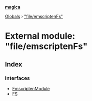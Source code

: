 **[magica](../README.md)**

[Globals](../README.md) › ["file/emscriptenFs"](_file_emscriptenfs_.md)

# External module: "file/emscriptenFs"

## Index

### Interfaces

* [EmscriptenModule](../interfaces/_file_emscriptenfs_.emscriptenmodule.md)
* [FS](../interfaces/_file_emscriptenfs_.fs.md)